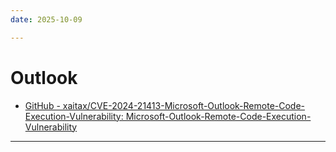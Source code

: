 ```yaml
---
date: 2025-10-09

---
```


# Outlook

- [GitHub - xaitax/CVE-2024-21413-Microsoft-Outlook-Remote-Code-Execution-Vulnerability: Microsoft-Outlook-Remote-Code-Execution-Vulnerability](https://github.com/xaitax/CVE-2024-21413-Microsoft-Outlook-Remote-Code-Execution-Vulnerability)



---

